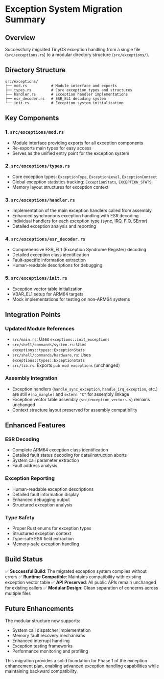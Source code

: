 # Exception System Migration Summary

## Overview
Successfully migrated TinyOS exception handling from a single file (`src/exceptions.rs`) to a modular directory structure (`src/exceptions/`).

## Directory Structure
```
src/exceptions/
├── mod.rs           # Module interface and exports
├── types.rs         # Core exception types and structures
├── handler.rs       # Exception handler implementations
├── esr_decoder.rs   # ESR_EL1 decoding system
└── init.rs          # Exception system initialization
```

## Key Components

### 1. `src/exceptions/mod.rs`
- Module interface providing exports for all exception components
- Re-exports main types for easy access
- Serves as the unified entry point for the exception system

### 2. `src/exceptions/types.rs`
- Core exception types: `ExceptionType`, `ExceptionLevel`, `ExceptionContext`
- Global exception statistics tracking: `ExceptionStats`, `EXCEPTION_STATS`
- Memory layout structures for exception context

### 3. `src/exceptions/handler.rs`
- Implementation of the main exception handlers called from assembly
- Enhanced synchronous exception handling with ESR decoding
- Individual handlers for each exception type (sync, IRQ, FIQ, SError)
- Detailed exception analysis and reporting

### 4. `src/exceptions/esr_decoder.rs`
- Comprehensive ESR_EL1 (Exception Syndrome Register) decoding
- Detailed exception class identification
- Fault-specific information extraction
- Human-readable descriptions for debugging

### 5. `src/exceptions/init.rs`
- Exception vector table initialization
- VBAR_EL1 setup for ARM64 targets
- Mock implementations for testing on non-ARM64 systems

## Integration Points

### Updated Module References
- `src/main.rs`: Uses `exceptions::init_exceptions`
- `src/shell/commands/system.rs`: Uses `exceptions::types::ExceptionStats`
- `src/shell/commands/hardware.rs`: Uses `exceptions::types::ExceptionStats`
- `src/lib.rs`: Exports `pub mod exceptions` (unchanged)

### Assembly Integration
- Exception handlers (`handle_sync_exception`, `handle_irq_exception`, etc.) are still `#[no_mangle]` and `extern "C"` for assembly linkage
- Exception vector table assembly (`src/exception_vectors.s`) remains unchanged
- Context structure layout preserved for assembly compatibility

## Enhanced Features

### ESR Decoding
- Complete ARM64 exception class identification
- Detailed fault status decoding for data/instruction aborts
- System call parameter extraction
- Fault address analysis

### Exception Reporting
- Human-readable exception descriptions
- Detailed fault information display
- Enhanced debugging output
- Structured exception analysis

### Type Safety
- Proper Rust enums for exception types
- Structured exception context
- Type-safe ESR field extraction
- Memory-safe exception handling

## Build Status
✅ **Successful Build**: The migrated exception system compiles without errors
✅ **Runtime Compatible**: Maintains compatibility with existing exception vector table
✅ **API Preserved**: All public APIs remain unchanged for existing callers
✅ **Modular Design**: Clean separation of concerns across multiple files

## Future Enhancements
The modular structure now supports:
- System call dispatcher implementation
- Memory fault recovery mechanisms
- Enhanced interrupt handling
- Exception testing frameworks
- Performance monitoring and profiling

This migration provides a solid foundation for Phase 1 of the exception enhancement plan, enabling advanced exception handling capabilities while maintaining backward compatibility.
